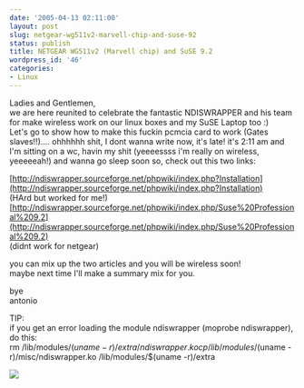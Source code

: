 ```yaml
---
date: '2005-04-13 02:11:00'
layout: post
slug: netgear-wg511v2-marvell-chip-and-suse-92
status: publish
title: NETGEAR WG511v2 (Marvell chip) and SuSE 9.2
wordpress_id: '46'
categories:
- Linux
---
```


Ladies and Gentlemen,  
we are here reunited to celebrate the fantastic NDISWRAPPER and his team for make wireless work on our linux boxes and my SuSE Laptop too :)  
Let's go to show how to make this fuckin pcmcia card to work (Gates slaves!!).... ohhhhhh shit, I dont wanna write now, it's late! it's 2:11 am and I'm sitting on a wc, havin my shit (yeeeessss i'm really on wireless, yeeeeeah!) and wanna go sleep soon so, check out this two links:  
  
[http://ndiswrapper.sourceforge.net/phpwiki/index.php?Installation](http://ndiswrapper.sourceforge.net/phpwiki/index.php?Installation)   
(HArd but worked for me!)  
[http://ndiswrapper.sourceforge.net/phpwiki/index.php/Suse%20Professional%209.2](http://ndiswrapper.sourceforge.net/phpwiki/index.php/Suse%20Professional%209.2)   
(didnt work for netgear)  
  
you can mix up the two articles and you will be wireless soon!  
maybe next time I'll make a summary mix for you.  
  
bye  
antonio  
  
TIP:  
if you get an error loading the module ndiswrapper (moprobe ndiswrapper), do this:  
rm /lib/modules/$(uname -r)/extra/ndiswrapper.ko  
cp /lib/modules/$(uname -r)/misc/ndiswrapper.ko /lib/modules/$(uname -r)/extra

[![](http://www.feedburner.com/fb/images/pub/flchklt.gif)](http://feeds.feedburner.com/zekussuse)
